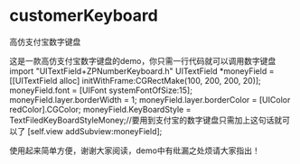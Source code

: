 # customerKeyboard
高仿支付宝数字键盘

这是一款高仿支付宝数字键盘的demo，你只需一行代码就可以调用数字键盘
import "UITextField+ZPNumberKeyboard.h"
UITextField *moneyField = [[UITextField alloc] initWithFrame:CGRectMake(100, 200, 200, 20)];
moneyField.font = [UIFont systemFontOfSize:15];
moneyField.layer.borderWidth = 1;
moneyField.layer.borderColor = [UIColor redColor].CGColor;
moneyField.KeyBoardStyle = TextFiledKeyBoardStyleMoney;//要用到支付宝的数字键盘只需加上这句话就可以了
[self.view addSubview:moneyField];


使用起来简单方便，谢谢大家阅读，demo中有纰漏之处烦请大家指出！
